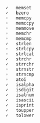 	✓	memset
	✓	bzero
	◦	memcpy
	◦	memccpy
	◦	memmove
	◦	memchr
	◦	memcmp
	✓	strlen
	◦	strlcpy
	◦	strlcat
	✓	strchr
	✓	strrchr
	◦	strnstr
	◦	strncmp
	◦	atoi
	✓	isalpha
	✓	isdigit
	✓	isalnum
	✓	isascii
	✓	isprint
	✓	toupper
	✓	tolower
